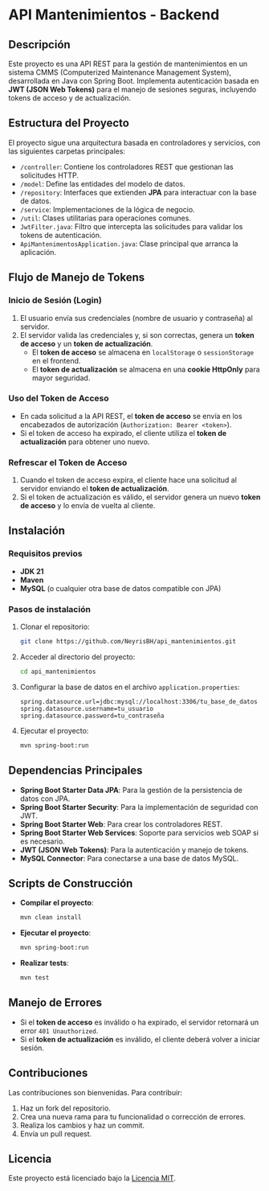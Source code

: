 # API Mantenimientos - Backend

## Descripción

Este proyecto es una API REST para la gestión de mantenimientos en un sistema CMMS (Computerized Maintenance Management System), desarrollada en Java con Spring Boot. Implementa autenticación basada en **JWT (JSON Web Tokens)** para el manejo de sesiones seguras, incluyendo tokens de acceso y de actualización.

## Estructura del Proyecto

El proyecto sigue una arquitectura basada en controladores y servicios, con las siguientes carpetas principales:

- `/controller`: Contiene los controladores REST que gestionan las solicitudes HTTP.
- `/model`: Define las entidades del modelo de datos.
- `/repository`: Interfaces que extienden **JPA** para interactuar con la base de datos.
- `/service`: Implementaciones de la lógica de negocio.
- `/util`: Clases utilitarias para operaciones comunes.
- `JwtFilter.java`: Filtro que intercepta las solicitudes para validar los tokens de autenticación.
- `ApiMantenimentosApplication.java`: Clase principal que arranca la aplicación.

## Flujo de Manejo de Tokens

### Inicio de Sesión (Login)
1. El usuario envía sus credenciales (nombre de usuario y contraseña) al servidor.
2. El servidor valida las credenciales y, si son correctas, genera un **token de acceso** y un **token de actualización**.
   - El **token de acceso** se almacena en `localStorage` o `sessionStorage` en el frontend.
   - El **token de actualización** se almacena en una **cookie HttpOnly** para mayor seguridad.

### Uso del Token de Acceso
- En cada solicitud a la API REST, el **token de acceso** se envía en los encabezados de autorización (`Authorization: Bearer <token>`).
- Si el token de acceso ha expirado, el cliente utiliza el **token de actualización** para obtener uno nuevo.

### Refrescar el Token de Acceso
1. Cuando el token de acceso expira, el cliente hace una solicitud al servidor enviando el **token de actualización**.
2. Si el token de actualización es válido, el servidor genera un nuevo **token de acceso** y lo envía de vuelta al cliente.

## Instalación

### Requisitos previos
- **JDK 21**
- **Maven**
- **MySQL** (o cualquier otra base de datos compatible con JPA)

### Pasos de instalación

1. Clonar el repositorio:
   ```bash
   git clone https://github.com/NeyrisBH/api_mantenimientos.git
   ```

2. Acceder al directorio del proyecto:
   ```bash
   cd api_mantenimientos
   ```

3. Configurar la base de datos en el archivo `application.properties`:
   ```properties
   spring.datasource.url=jdbc:mysql://localhost:3306/tu_base_de_datos
   spring.datasource.username=tu_usuario
   spring.datasource.password=tu_contraseña
   ```

4. Ejecutar el proyecto:
   ```bash
   mvn spring-boot:run
   ```

## Dependencias Principales

- **Spring Boot Starter Data JPA**: Para la gestión de la persistencia de datos con JPA.
- **Spring Boot Starter Security**: Para la implementación de seguridad con JWT.
- **Spring Boot Starter Web**: Para crear los controladores REST.
- **Spring Boot Starter Web Services**: Soporte para servicios web SOAP si es necesario.
- **JWT (JSON Web Tokens)**: Para la autenticación y manejo de tokens.
- **MySQL Connector**: Para conectarse a una base de datos MySQL.

## Scripts de Construcción

- **Compilar el proyecto**:
   ```bash
   mvn clean install
   ```

- **Ejecutar el proyecto**:
   ```bash
   mvn spring-boot:run
   ```

- **Realizar tests**:
   ```bash
   mvn test
   ```

## Manejo de Errores

- Si el **token de acceso** es inválido o ha expirado, el servidor retornará un error `401 Unauthorized`.
- Si el **token de actualización** es inválido, el cliente deberá volver a iniciar sesión.

## Contribuciones

Las contribuciones son bienvenidas. Para contribuir:

1. Haz un fork del repositorio.
2. Crea una nueva rama para tu funcionalidad o corrección de errores.
3. Realiza los cambios y haz un commit.
4. Envía un pull request.

## Licencia

Este proyecto está licenciado bajo la [Licencia MIT](LICENSE).
